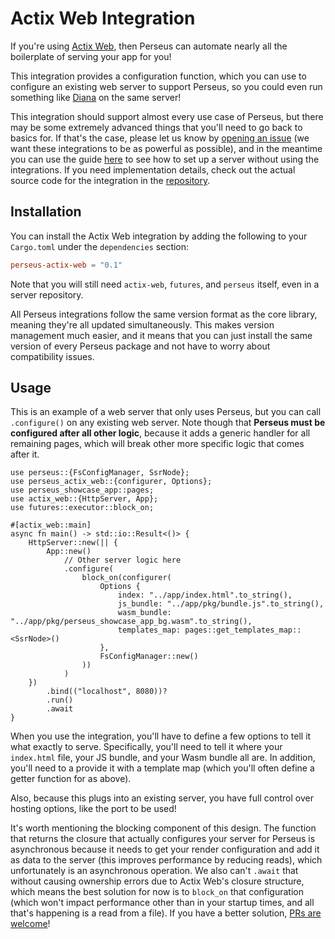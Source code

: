 # Actix Web Integration

If you're using [Actix Web](https://actix.rs), then Perseus can automate nearly all the boilerplate of serving your app for you!

This integration provides a configuration function, which you can use to configure an existing web server to support Perseus, so you could even run something like [Diana](https://github.com/arctic-hen7/diana) on the same server!

This integration should support almost every use case of Perseus, but there may be some extremely advanced things that you'll need to go back to basics for. If that's the case, please let us know by [opening an issue]() (we want these integrations to be as powerful as possible), and in the meantime you can use the guide [here](./serving.md) to see how to set up a server without using the integrations. If you need implementation details, check out the actual source code for the integration in the [repository](https://github.com/arctic-hen7/perseus).

## Installation

You can install the Actix Web integration by adding the following to your `Cargo.toml` under the `dependencies` section:

```toml
perseus-actix-web = "0.1"
```

Note that you will still need `actix-web`, `futures`, and `perseus` itself, even in a server repository.

All Perseus integrations follow the same version format as the core library, meaning they're all updated simultaneously. This makes version management much easier, and it means that you can just install the same version of every Perseus package and not have to worry about compatibility issues.

## Usage

This is an example of a web server that only uses Perseus, but you can call `.configure()` on any existing web server. Note though that **Perseus must be configured after all other logic**, because it adds a generic handler for all remaining pages, which will break other more specific logic that comes after it.

```rust,no_run
use perseus::{FsConfigManager, SsrNode};
use perseus_actix_web::{configurer, Options};
use perseus_showcase_app::pages;
use actix_web::{HttpServer, App};
use futures::executor::block_on;

#[actix_web::main]
async fn main() -> std::io::Result<()> {
	HttpServer::new(|| {
        App::new()
			// Other server logic here
        	.configure(
				block_on(configurer(
					Options {
						index: "../app/index.html".to_string(),
						js_bundle: "../app/pkg/bundle.js".to_string(),
						wasm_bundle: "../app/pkg/perseus_showcase_app_bg.wasm".to_string(),
						templates_map: pages::get_templates_map::<SsrNode>()
					},
					FsConfigManager::new()
				))
			)
    })
    	.bind(("localhost", 8080))?
    	.run()
    	.await
}
```

When you use the integration, you'll have to define a few options to tell it what exactly to serve. Specifically, you'll need to tell it where your `index.html` file, your JS bundle, and your Wasm bundle all are. In addition, you'll need to a provide it with a template map (which you'll often define a getter function for as above).

Also, because this plugs into an existing server, you have full control over hosting options, like the port to be used!

It's worth mentioning the blocking component of this design. The function that returns the closure that actually configures your server for Perseus is asynchronous because it needs to get your render configuration and add it as data to the server (this improves performance by reducing reads), which unfortunately is an asynchronous operation. We also can't `.await` that without causing ownership errors due to Actix Web's closure structure, which means the best solution for now is to `block_on` that configuration (which won't impact performance other than in your startup times, and all that's happening is a read from a file). If you have a better solution, [PRs are welcome](https://github.com/arctic-hen7/pulls)!
